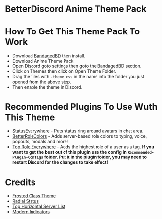 # BetterDiscord Anime Theme Pack

# How To Get This Theme Pack To Work
- Download [BandagedBD](https://github.com/rauenzi/BetterDiscordApp) then install.
- Download [Anime Theme Pack](https://github.com/SenkaWolf/BetterDiscord_Anime-Theme-Pack/releases/latest)
- Open Discord goto settings then goto the BandagedBD section.
- Click on Themes then click on Open Theme Folder.
- Drag the files with `.theme.css` in the name into the folder you just opened from the above step.
- Then enable the theme in Discord. 

# Recommended Plugins To Use Wuth This Theme
- [StatusEverywhere](https://github.com/rauenzi/BetterDiscordAddons/tree/master/Plugins/StatusEverywhere) - Puts status ring around avatars in chat area.
- [BetterRoleColors](https://github.com/rauenzi/BetterDiscordAddons/tree/master/Plugins/BetterRoleColors) - Adds server-based role colors to typing, voice, popouts, modals and more!
- [Top Role Everywhere](https://github.com/mwittrien/BetterDiscordAddons/tree/master/Plugins/TopRoleEverywhere) - Adds the highest role of a user as a tag. **If you want to get the best out of this plugin use the config in `Recommended-Plugin-Configs` folder. Put it in the plugin folder, you may need to restart Discord for the changes to take effect!**

# Credits
- [Frosted Glass Theme](https://github.com/Gibbu/BetterDiscord-Themes/tree/master/FrostedGlass)
- [Radial Status](https://github.com/GibbuBDStuff/RadialStatus)
- [Top Horizontal Server List](https://github.com/Gibbu/BetterDiscord-Themes/tree/master/HorizontalServerlist)
- [Modern Indicators](https://github.com/zzzmario/modern-indicators)